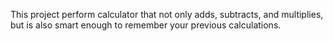 This project perform calculator that not only adds, subtracts, and multiplies, but is also smart enough to remember your previous calculations.
